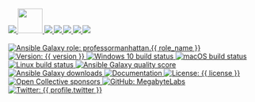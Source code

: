 <h4>
  <a href="{{ website.homepage }}" title="Megabyte Labs homepage" target="_blank">
    <img src="https://gitlab.com/megabyte-labs/assets/-/raw/master/svg/home-solid.svg" />
  </a>
  <a href="{{ profile.galaxy }}/{{ role_name }}" title="{{ role_pretty_name }} role on Ansible Galaxy">
    <img height="50" src="https://gitlab.com/megabyte-labs/assets/-/raw/master/png/ansible-galaxy.png" />
  </a>
  <a href="{{ repository.group.ansible_roles }}/{{ role_name }}/-/blob/master/CONTRIBUTING.md" title="Learn about contributing">
    <img src="https://gitlab.com/megabyte-labs/assets/-/raw/master/svg/contributing-solid.svg" />
  </a>
  <a href="{{ profile.patreon }}" title="Support us on Patreon" target="_blank">
    <img src="https://gitlab.com/megabyte-labs/assets/-/raw/master/svg/support-solid.svg" />
  </a>
  <a href="{{ chat_url }}" title="Slack chat room" target="_blank">
    <img src="https://gitlab.com/megabyte-labs/assets/-/raw/master/svg/chat-solid.svg" />
  </a>
  <a href="{{ profile.github }}/ansible-{{ role_name }}" title="GitHub mirror" target="_blank">
    <img src="https://gitlab.com/megabyte-labs/assets/-/raw/master/svg/github-solid.svg" />
  </a>
  <a href="{{ repository.group.ansible_roles }}/{{ role_name }}" title="GitLab repository" target="_blank">
    <img src="https://gitlab.com/megabyte-labs/assets/-/raw/master/svg/gitlab-solid.svg" />
  </a>
</h4>
<p>
  <a href="{{ profile.galaxy }}/{{ role_name }}" target="_blank">
    <img alt="Ansible Galaxy role: professormanhattan.{{ role_name }}" src="https://img.shields.io/ansible/role/53381?logo=ansible&style={{ badge_style }}" />
  </a>
  <a href="{{ repository.group.ansible_roles }}/{{ role_name }}">
    <img alt="Version: {{ version }}" src="https://img.shields.io/badge/version-{{ version }}-blue.svg?cacheSeconds=2592000" />
  </a>
  <a href="{{ profile.github }}/ansible-{{ role_name }}/actions/Windows.yml" target="_blank">
    <img alt="Windows 10 build status" src="https://img.shields.io/github/workflow/status/MegabyteLabs/ansible-{{ role_name }}/Windows/master?color=cyan&label=Windows%20build&logo=windows&style={{ badge_style }}">
  </a>
  <a href="{{ profile.github }}/ansible-{{ role_name }}/actions/macOS.yml" target="_blank">
    <img alt="macOS build status" src="https://img.shields.io/github/workflow/status/MegabyteLabs/ansible-{{ role_name }}/macOS/master?label=macOS%20build&logo=apple&style={{ badge_style }}">
  </a>
  <a href="{{ repository.group.ansible_roles }}/{{ role_name }}/commits/master" target="_blank">
    <img alt="Linux build status" src="{{ repository.group.ansible_roles }}/{{ role_name }}/badges/master/pipeline.svg">
  <a href="{{ profile.galaxy }}/{{ role_name }}" target="_blank" title="Ansible Galaxy quality score (out of 5)">
    <img alt="Ansible Galaxy quality score" src="https://img.shields.io/ansible/quality/{{ ansible_galaxy_project_id }}?logo=ansible&style={{ badge_style }}" />
  </a>
  <a href="{{ profile.galaxy }}/{{ role_name }}" target="_blank">
    <img alt="Ansible Galaxy downloads" src="https://img.shields.io/ansible/role/d/53381?logo=ansible&style={{ badge_style }}">
  </a>
  <a href="{{ website.documentation }}/{{ role_name }}" target="_blank">
    <img alt="Documentation" src="https://img.shields.io/badge/documentation-yes-brightgreen.svg?logo=readthedocs&style={{ badge_style }}" />
  </a>
  <a href="{{ repository.gitlab_ansible_roles_group }}/{{ role_name }}/-/raw/master/LICENSE" target="_blank">
    <img alt="License: {{ license }}" src="https://img.shields.io/badge/License-{{ license }}-yellow.svg?style={{ badge_style }}" />
  <a href="{{ profile.opencollective }}" target="_blank">
    <img alt="Open Collective sponsors" src="https://img.shields.io/opencollective/sponsors/megabytelabs?logo=opencollective&style={{ badge_style }}" />
  </a>
  </a>
  <a href="{{ profile.github }}/{{ role_name }}" target="_blank">
    <img alt="GitHub: MegabyteLabs" src="https://img.shields.io/github/followers/MegabyteLabs?style=social" target="_blank" />
  </a>
  <a href="https://twitter.com/{{ profile.twitter }}" target="_blank">
    <img alt="Twitter: {{ profile.twitter }}" src="https://img.shields.io/twitter/url/https/twitter.com/{{ profile.twitter }}.svg?style=social&label=Follow%20%40{{ profile.twitter }}" />
  </a>
</p>
